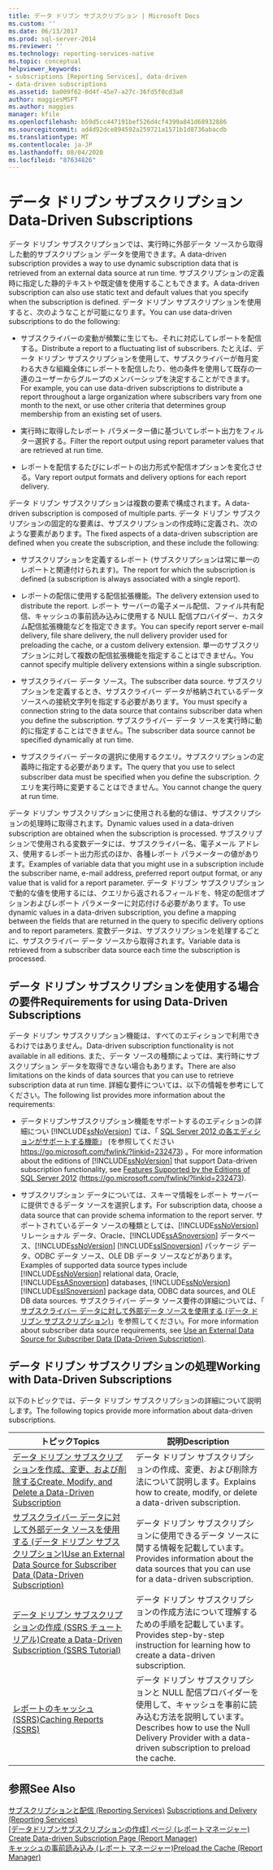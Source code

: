 ```yaml
---
title: データ ドリブン サブスクリプション | Microsoft Docs
ms.custom: ''
ms.date: 06/13/2017
ms.prod: sql-server-2014
ms.reviewer: ''
ms.technology: reporting-services-native
ms.topic: conceptual
helpviewer_keywords:
- subscriptions [Reporting Services], data-driven
- data-driven subscriptions
ms.assetid: ba009f62-0d4f-45e7-a27c-36fd5f0cd3a8
author: maggiesMSFT
ms.author: maggies
manager: kfile
ms.openlocfilehash: b59d5cc447191bef526d4cf4399a841d68932886
ms.sourcegitcommit: ad4d92dce894592a259721a1571b1d8736abacdb
ms.translationtype: MT
ms.contentlocale: ja-JP
ms.lasthandoff: 08/04/2020
ms.locfileid: "87634826"
---
```

# <a name="data-driven-subscriptions"></a><span data-ttu-id="5d882-102">データ ドリブン サブスクリプション</span><span class="sxs-lookup"><span data-stu-id="5d882-102">Data-Driven Subscriptions</span></span>
  <span data-ttu-id="5d882-103">データ ドリブン サブスクリプションでは、実行時に外部データ ソースから取得した動的サブスクリプション データを使用できます。</span><span class="sxs-lookup"><span data-stu-id="5d882-103">A data-driven subscription provides a way to use dynamic subscription data that is retrieved from an external data source at run time.</span></span> <span data-ttu-id="5d882-104">サブスクリプションの定義時に指定した静的テキストや既定値を使用することもできます。</span><span class="sxs-lookup"><span data-stu-id="5d882-104">A data-driven subscription can also use static text and default values that you specify when the subscription is defined.</span></span> <span data-ttu-id="5d882-105">データ ドリブン サブスクリプションを使用すると、次のようなことが可能になります。</span><span class="sxs-lookup"><span data-stu-id="5d882-105">You can use data-driven subscriptions to do the following:</span></span>  
  
-   <span data-ttu-id="5d882-106">サブスクライバーの変動が頻繁に生じても、それに対応してレポートを配信する。</span><span class="sxs-lookup"><span data-stu-id="5d882-106">Distribute a report to a fluctuating list of subscribers.</span></span> <span data-ttu-id="5d882-107">たとえば、データ ドリブン サブスクリプションを使用して、サブスクライバーが毎月変わる大きな組織全体にレポートを配信したり、他の条件を使用して既存の一連のユーザーからグループのメンバーシップを決定することができます。</span><span class="sxs-lookup"><span data-stu-id="5d882-107">For example, you can use data-driven subscriptions to distribute a report throughout a large organization where subscribers vary from one month to the next, or use other criteria that determines group membership from an existing set of users.</span></span>  
  
-   <span data-ttu-id="5d882-108">実行時に取得したレポート パラメーター値に基づいてレポート出力をフィルター選択する。</span><span class="sxs-lookup"><span data-stu-id="5d882-108">Filter the report output using report parameter values that are retrieved at run time.</span></span>  
  
-   <span data-ttu-id="5d882-109">レポートを配信するたびにレポートの出力形式や配信オプションを変化させる。</span><span class="sxs-lookup"><span data-stu-id="5d882-109">Vary report output formats and delivery options for each report delivery.</span></span>  
  
 <span data-ttu-id="5d882-110">データ ドリブン サブスクリプションは複数の要素で構成されます。</span><span class="sxs-lookup"><span data-stu-id="5d882-110">A data-driven subscription is composed of multiple parts.</span></span> <span data-ttu-id="5d882-111">データ ドリブン サブスクリプションの固定的な要素は、サブスクリプションの作成時に定義され、次のような要素があります。</span><span class="sxs-lookup"><span data-stu-id="5d882-111">The fixed aspects of a data-driven subscription are defined when you create the subscription, and these include the following:</span></span>  
  
-   <span data-ttu-id="5d882-112">サブスクリプションを定義するレポート (サブスクリプションは常に単一のレポートと関連付けられます)。</span><span class="sxs-lookup"><span data-stu-id="5d882-112">The report for which the subscription is defined (a subscription is always associated with a single report).</span></span>  
  
-   <span data-ttu-id="5d882-113">レポートの配信に使用する配信拡張機能。</span><span class="sxs-lookup"><span data-stu-id="5d882-113">The delivery extension used to distribute the report.</span></span> <span data-ttu-id="5d882-114">レポート サーバーの電子メール配信、ファイル共有配信、キャッシュの事前読み込みに使用する NULL 配信プロバイダー、カスタム配信拡張機能などを指定できます。</span><span class="sxs-lookup"><span data-stu-id="5d882-114">You can specify report server e-mail delivery, file share delivery, the null delivery provider used for preloading the cache, or a custom delivery extension.</span></span> <span data-ttu-id="5d882-115">単一のサブスクリプションに対して複数の配信拡張機能を指定することはできません。</span><span class="sxs-lookup"><span data-stu-id="5d882-115">You cannot specify multiple delivery extensions within a single subscription.</span></span>  
  
-   <span data-ttu-id="5d882-116">サブスクライバー データ ソース。</span><span class="sxs-lookup"><span data-stu-id="5d882-116">The subscriber data source.</span></span> <span data-ttu-id="5d882-117">サブスクリプションを定義するとき、サブスクライバー データが格納されているデータ ソースへの接続文字列を指定する必要があります。</span><span class="sxs-lookup"><span data-stu-id="5d882-117">You must specify a connection string to the data source that contains subscriber data when you define the subscription.</span></span> <span data-ttu-id="5d882-118">サブスクライバー データ ソースを実行時に動的に指定することはできません。</span><span class="sxs-lookup"><span data-stu-id="5d882-118">The subscriber data source cannot be specified dynamically at run time.</span></span>  
  
-   <span data-ttu-id="5d882-119">サブスクライバー データの選択に使用するクエリ。サブスクリプションの定義時に指定する必要があります。</span><span class="sxs-lookup"><span data-stu-id="5d882-119">The query that you use to select subscriber data must be specified when you define the subscription.</span></span> <span data-ttu-id="5d882-120">クエリを実行時に変更することはできません。</span><span class="sxs-lookup"><span data-stu-id="5d882-120">You cannot change the query at run time.</span></span>  
  
 <span data-ttu-id="5d882-121">データ ドリブン サブスクリプションに使用される動的な値は、サブスクリプションの処理時に取得されます。</span><span class="sxs-lookup"><span data-stu-id="5d882-121">Dynamic values used in a data-driven subscription are obtained when the subscription is processed.</span></span> <span data-ttu-id="5d882-122">サブスクリプションで使用される変数データには、サブスクライバー名、電子メール アドレス、使用するレポート出力形式のほか、各種レポート パラメーターの値があります。</span><span class="sxs-lookup"><span data-stu-id="5d882-122">Examples of variable data that you might use in a subscription include the subscriber name, e-mail address, preferred report output format, or any value that is valid for a report parameter.</span></span> <span data-ttu-id="5d882-123">データ ドリブン サブスクリプションで動的な値を使用するには、クエリから返されるフィールドを、特定の配信オプションおよびレポート パラメーターに対応付ける必要があります。</span><span class="sxs-lookup"><span data-stu-id="5d882-123">To use dynamic values in a data-driven subscription, you define a mapping between the fields that are returned in the query to specific delivery options and to report parameters.</span></span> <span data-ttu-id="5d882-124">変数データは、サブスクリプションを処理するごとに、サブスクライバー データ ソースから取得されます。</span><span class="sxs-lookup"><span data-stu-id="5d882-124">Variable data is retrieved from a subscriber data source each time the subscription is processed.</span></span>  
  
## <a name="requirements-for-using-data-driven-subscriptions"></a><span data-ttu-id="5d882-125">データ ドリブン サブスクリプションを使用する場合の要件</span><span class="sxs-lookup"><span data-stu-id="5d882-125">Requirements for using Data-Driven Subscriptions</span></span>  
 <span data-ttu-id="5d882-126">データ ドリブン サブスクリプション機能は、すべてのエディションで利用できるわけではありません。</span><span class="sxs-lookup"><span data-stu-id="5d882-126">Data-driven subscription functionality is not available in all editions.</span></span> <span data-ttu-id="5d882-127">また、データ ソースの種類によっては、実行時にサブスクリプション データを取得できない場合もあります。</span><span class="sxs-lookup"><span data-stu-id="5d882-127">There are also limitations on the kinds of data sources that you can use to retrieve subscription data at run time.</span></span> <span data-ttu-id="5d882-128">詳細な要件については、以下の情報を参考にしてください。</span><span class="sxs-lookup"><span data-stu-id="5d882-128">The following list provides more information about the requirements:</span></span>  
  
-   <span data-ttu-id="5d882-129">データドリブンサブスクリプション機能をサポートするのエディションの詳細につい [!INCLUDE[ssNoVersion](../../includes/ssnoversion-md.md)] ては、「 [SQL Server 2012 の各エディションがサポートする機能](https://go.microsoft.com/fwlink/?linkid=232473)」 (を参照してください https://go.microsoft.com/fwlink/?linkid=232473) 。</span><span class="sxs-lookup"><span data-stu-id="5d882-129">For more information about the editions of [!INCLUDE[ssNoVersion](../../includes/ssnoversion-md.md)] that support Data-driven subscription functionality, see [Features Supported by the Editions of SQL Server 2012](https://go.microsoft.com/fwlink/?linkid=232473) (https://go.microsoft.com/fwlink/?linkid=232473).</span></span>  
  
-   <span data-ttu-id="5d882-130">サブスクリプション データについては、スキーマ情報をレポート サーバーに提供できるデータ ソースを選択します。</span><span class="sxs-lookup"><span data-stu-id="5d882-130">For subscription data, choose a data source that can provide schema information to the report server.</span></span> <span data-ttu-id="5d882-131">サポートされているデータ ソースの種類としては、[!INCLUDE[ssNoVersion](../../includes/ssnoversion-md.md)] リレーショナル データ、Oracle、[!INCLUDE[ssASnoversion](../../includes/ssasnoversion-md.md)] データベース、[!INCLUDE[ssNoVersion](../../includes/ssnoversion-md.md)] [!INCLUDE[ssISnoversion](../../includes/ssisnoversion-md.md)] パッケージ データ、ODBC データ ソース、OLE DB データ ソースなどがあります。</span><span class="sxs-lookup"><span data-stu-id="5d882-131">Examples of supported data source types include [!INCLUDE[ssNoVersion](../../includes/ssnoversion-md.md)] relational data, Oracle, [!INCLUDE[ssASnoversion](../../includes/ssasnoversion-md.md)] databases, [!INCLUDE[ssNoVersion](../../includes/ssnoversion-md.md)] [!INCLUDE[ssISnoversion](../../includes/ssisnoversion-md.md)] package data, ODBC data sources, and OLE DB data sources.</span></span> <span data-ttu-id="5d882-132">サブスクライバー データ ソース要件の詳細については、「 [サブスクライバー データに対して外部データ ソースを使用する &#40;データ ドリブン サブスクリプション&#41;](use-an-external-data-source-for-subscriber-data-data-driven-subscription.md)」を参照してください。</span><span class="sxs-lookup"><span data-stu-id="5d882-132">For more information about subscriber data source requirements, see [Use an External Data Source for Subscriber Data &#40;Data-Driven Subscription&#41;](use-an-external-data-source-for-subscriber-data-data-driven-subscription.md).</span></span>  
  
## <a name="working-with-data-driven-subscriptions"></a><span data-ttu-id="5d882-133">データ ドリブン サブスクリプションの処理</span><span class="sxs-lookup"><span data-stu-id="5d882-133">Working with Data-Driven Subscriptions</span></span>  
 <span data-ttu-id="5d882-134">以下のトピックでは、データ ドリブン サブスクリプションの詳細について説明します。</span><span class="sxs-lookup"><span data-stu-id="5d882-134">The following topics provide more information about data-driven subscriptions.</span></span>  
  
|<span data-ttu-id="5d882-135">トピック</span><span class="sxs-lookup"><span data-stu-id="5d882-135">Topics</span></span>|<span data-ttu-id="5d882-136">説明</span><span class="sxs-lookup"><span data-stu-id="5d882-136">Description</span></span>|  
|------------|-----------------|  
|[<span data-ttu-id="5d882-137">データ ドリブン サブスクリプションを作成、変更、および削除する</span><span class="sxs-lookup"><span data-stu-id="5d882-137">Create, Modify, and Delete a Data-Driven Subscription</span></span>](data-driven-subscriptions.md)|<span data-ttu-id="5d882-138">データ ドリブン サブスクリプションの作成、変更、および削除方法について説明します。</span><span class="sxs-lookup"><span data-stu-id="5d882-138">Explains how to create, modify, or delete a data-driven subscription.</span></span>|  
|[<span data-ttu-id="5d882-139">サブスクライバー データに対して外部データ ソースを使用する &#40;データ ドリブン サブスクリプション&#41;</span><span class="sxs-lookup"><span data-stu-id="5d882-139">Use an External Data Source for Subscriber Data &#40;Data-Driven Subscription&#41;</span></span>](use-an-external-data-source-for-subscriber-data-data-driven-subscription.md)|<span data-ttu-id="5d882-140">データ ドリブン サブスクリプションに使用できるデータ ソースに関する情報を記載しています。</span><span class="sxs-lookup"><span data-stu-id="5d882-140">Provides information about the data sources that you can use for a data-driven subscription.</span></span>|  
|[<span data-ttu-id="5d882-141">データ ドリブン サブスクリプションの作成 &#40;SSRS チュートリアル&#41;</span><span class="sxs-lookup"><span data-stu-id="5d882-141">Create a Data-Driven Subscription &#40;SSRS Tutorial&#41;</span></span>](../create-a-data-driven-subscription-ssrs-tutorial.md)|<span data-ttu-id="5d882-142">データ ドリブン サブスクリプションの作成方法について理解するための手順を記載しています。</span><span class="sxs-lookup"><span data-stu-id="5d882-142">Provides step-by-step instruction for learning how to create a data-driven subscription.</span></span>|  
|[<span data-ttu-id="5d882-143">レポートのキャッシュ (SSRS)</span><span class="sxs-lookup"><span data-stu-id="5d882-143">Caching Reports &#40;SSRS&#41;</span></span>](../report-server/caching-reports-ssrs.md)|<span data-ttu-id="5d882-144">データ ドリブン サブスクリプションと NULL 配信プロバイダーを使用して、キャッシュを事前に読み込む方法を説明しています。</span><span class="sxs-lookup"><span data-stu-id="5d882-144">Describes how to use the Null Delivery Provider with a data-driven subscription to preload the cache.</span></span>|  
  
## <a name="see-also"></a><span data-ttu-id="5d882-145">参照</span><span class="sxs-lookup"><span data-stu-id="5d882-145">See Also</span></span>  
 <span data-ttu-id="5d882-146">[サブスクリプションと配信 &#40;Reporting Services&#41;](subscriptions-and-delivery-reporting-services.md) </span><span class="sxs-lookup"><span data-stu-id="5d882-146">[Subscriptions and Delivery &#40;Reporting Services&#41;](subscriptions-and-delivery-reporting-services.md) </span></span>  
 <span data-ttu-id="5d882-147">[[データドリブンサブスクリプションの作成] ページ &#40;レポートマネージャー&#41;](../create-data-driven-subscription-page-report-manager.md) </span><span class="sxs-lookup"><span data-stu-id="5d882-147">[Create Data-driven Subscription Page &#40;Report Manager&#41;](../create-data-driven-subscription-page-report-manager.md) </span></span>  
 [<span data-ttu-id="5d882-148">キャッシュの事前読み込み &#40;レポート マネージャー&#41;</span><span class="sxs-lookup"><span data-stu-id="5d882-148">Preload the Cache &#40;Report Manager&#41;</span></span>](../report-server/preload-the-cache-report-manager.md)  
  
  
